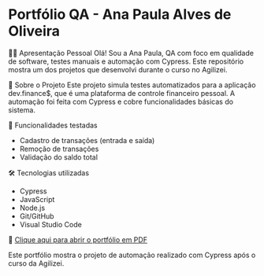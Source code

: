 # Portfólio QA - Ana Paula Alves de Oliveira

🙋‍♀️ Apresentação Pessoal
Olá! Sou a Ana Paula, QA com foco em qualidade de software, testes manuais e automação com Cypress.
Este repositório mostra um dos projetos que desenvolvi durante o curso no Agilizei.

🧪 Sobre o Projeto
Este projeto simula testes automatizados para a aplicação dev.finance$, que é uma plataforma de controle financeiro pessoal.
A automação foi feita com Cypress e cobre funcionalidades básicas do sistema.

🚀 Funcionalidades testadas
- Cadastro de transações (entrada e saída)
- Remoção de transações
- Validação do saldo total

🛠 Tecnologias utilizadas
- Cypress
- JavaScript
- Node.js
- Git/GitHub
- Visual Studio Code



📄 [Clique aqui para abrir o portfólio em PDF](./Portfolio_Ana_Paula_QA_Agilizei.pdf)


Este portfólio mostra o projeto de automação realizado com Cypress após o curso da Agilizei.
